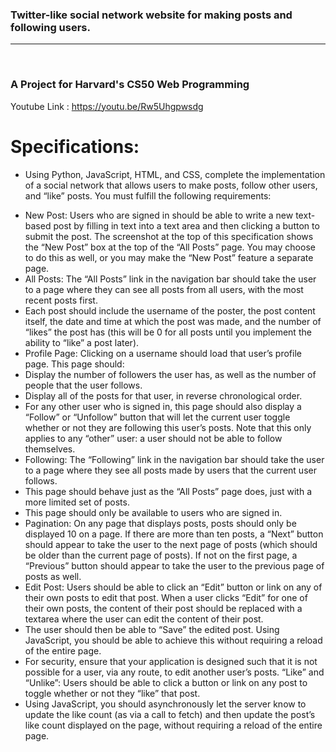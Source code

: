 ### Twitter-like social network website for making posts and following users.

---

<br/>

### A Project for Harvard's CS50 Web Programming

Youtube Link : https://youtu.be/Rw5Uhgpwsdg

# Specifications:

- Using Python, JavaScript, HTML, and CSS, complete the implementation of a social network that allows users to make posts, follow other users, and “like” posts. You must fulfill the following requirements:

* New Post: Users who are signed in should be able to write a new text-based post by filling in text into a text area and then clicking a button to submit the post.
  The screenshot at the top of this specification shows the “New Post” box at the top of the “All Posts” page. You may choose to do this as well, or you may make the “New Post” feature a separate page.
* All Posts: The “All Posts” link in the navigation bar should take the user to a page where they can see all posts from all users, with the most recent posts first.
* Each post should include the username of the poster, the post content itself, the date and time at which the post was made, and the number of “likes” the post has (this will be 0 for all posts until you implement the ability to “like” a post later).
* Profile Page: Clicking on a username should load that user’s profile page. This page should:
* Display the number of followers the user has, as well as the number of people that the user follows.
* Display all of the posts for that user, in reverse chronological order.
* For any other user who is signed in, this page should also display a “Follow” or “Unfollow” button that will let the current user toggle whether or not they are following this user’s posts. Note that this only applies to any “other” user: a user should not be able to follow themselves.
* Following: The “Following” link in the navigation bar should take the user to a page where they see all posts made by users that the current user follows.
* This page should behave just as the “All Posts” page does, just with a more limited set of posts.
* This page should only be available to users who are signed in.
* Pagination: On any page that displays posts, posts should only be displayed 10 on a page. If there are more than ten posts, a “Next” button should appear to take the user to the next page of posts (which should be older than the current page of posts). If not on the first page, a “Previous” button should appear to take the user to the previous page of posts as well.
* Edit Post: Users should be able to click an “Edit” button or link on any of their own posts to edit that post.
  When a user clicks “Edit” for one of their own posts, the content of their post should be replaced with a textarea where the user can edit the content of their post.
* The user should then be able to “Save” the edited post. Using JavaScript, you should be able to achieve this without requiring a reload of the entire page.
* For security, ensure that your application is designed such that it is not possible for a user, via any route, to edit another user’s posts.
  “Like” and “Unlike”: Users should be able to click a button or link on any post to toggle whether or not they “like” that post.
* Using JavaScript, you should asynchronously let the server know to update the like count (as via a call to fetch) and then update the post’s like count displayed on the page, without requiring a reload of the entire page.
